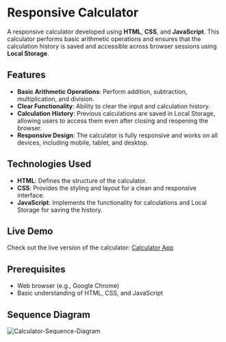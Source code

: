 # Responsive Calculator

A responsive calculator developed using **HTML**, **CSS**, and **JavaScript**. This calculator performs basic arithmetic operations and ensures that the calculation history is saved and accessible across browser sessions using **Local Storage**.

## Features

- **Basic Arithmetic Operations**: Perform addition, subtraction, multiplication, and division.
- **Clear Functionality**: Ability to clear the input and calculation history.
- **Calculation History**: Previous calculations are saved in Local Storage, allowing users to access them even after closing and reopening the browser.
- **Responsive Design**: The calculator is fully responsive and works on all devices, including mobile, tablet, and desktop.

## Technologies Used

- **HTML**: Defines the structure of the calculator.
- **CSS**: Provides the styling and layout for a clean and responsive interface.
- **JavaScript**: Implements the functionality for calculations and Local Storage for saving the history.

## Live Demo

Check out the live version of the calculator: [Calculator App](https://yashpatil-25.github.io/calculator/)

## Prerequisites

- Web browser (e.g., Google Chrome)
- Basic understanding of HTML, CSS, and JavaScript

## Sequence Diagram

![Calculator-Sequence-Diagram](https://github.com/user-attachments/assets/5575927c-e9e1-4293-b81f-132c91d52e49)

